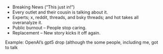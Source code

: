 - Breaking News (“This just in!”)
- Every outlet and their cousin is talking about it.
- Experts; x, reddit, threads, and bsky threads; and hot takes all overanalyze it.
- Public burnout – People stop caring.
- Replacement – New story kicks it off again.

Example: OpenAI’s gpt5 drop (although the some people, including me, got to talk